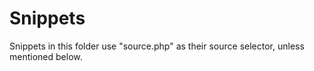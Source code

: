 # Snippets

Snippets in this folder use "source.php" as their source selector, unless mentioned below.